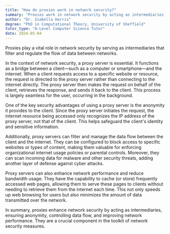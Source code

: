 ```yaml
---
title: "How do proxies work in network security?"
summary: "Proxies work in network security by acting as intermediaries, filtering and controlling the flow of data between networks."
author: "Dr. Isabella Harris"
degree: "PhD in Computational Theory, University of Sheffield"
tutor_type: "A-Level Computer Science Tutor"
date: 2024-05-04
---
```


Proxies play a vital role in network security by serving as intermediaries that filter and regulate the flow of data between networks.

In the context of network security, a proxy server is essential. It functions as a bridge between a client—such as a computer or smartphone—and the internet. When a client requests access to a specific website or resource, the request is directed to the proxy server rather than connecting to the internet directly. The proxy server then makes the request on behalf of the client, retrieves the response, and sends it back to the client. This process is largely seamless for the user, occurring in the background.

One of the key security advantages of using a proxy server is the anonymity it provides to the client. Since the proxy server initiates the request, the internet resource being accessed only recognizes the IP address of the proxy server, not that of the client. This helps safeguard the client's identity and sensitive information.

Additionally, proxy servers can filter and manage the data flow between the client and the internet. They can be configured to block access to specific websites or types of content, making them valuable for enforcing organizational internet usage policies or parental controls. Moreover, they can scan incoming data for malware and other security threats, adding another layer of defense against cyber attacks.

Proxy servers can also enhance network performance and reduce bandwidth usage. They have the capability to cache (or store) frequently accessed web pages, allowing them to serve these pages to clients without needing to retrieve them from the internet each time. This not only speeds up web browsing for users but also minimizes the amount of data transmitted over the network.

In summary, proxies enhance network security by acting as intermediaries, ensuring anonymity, controlling data flow, and improving network performance. They are a crucial component in the toolkit of network security measures.
    